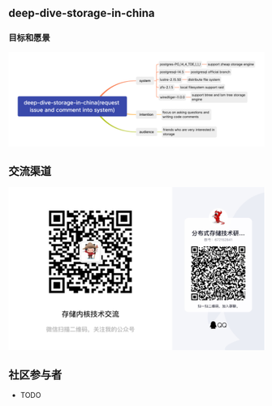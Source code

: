 
 ## deep-dive-storage-in-china


 ###  目标和愿景
![](./deep-dive-storage-in-china.png)

## 交流渠道

![](./comminicate-group.jpg)


## 社区参与者
- TODO